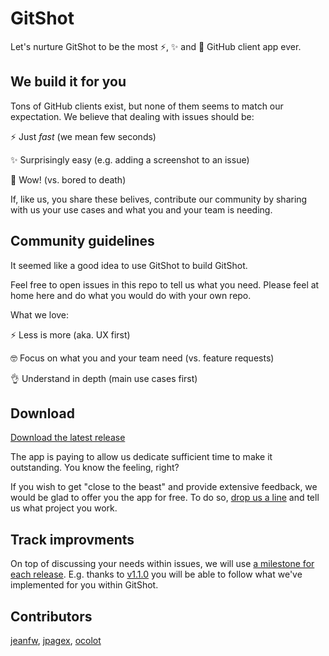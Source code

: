 # GitShot 

Let's nurture GitShot to be the most ⚡️, ✨ and 🤩 GitHub client app ever. 

## We build it for you

Tons of GitHub clients exist, but none of them seems to match our expectation. We believe that dealing with issues should be:

⚡️ Just *fast* (we mean few seconds)

✨ Surprisingly easy (e.g. adding a screenshot to an issue)

🤩 Wow! (vs. bored to death)

If, like us, you share these belives, contribute our community by sharing with us your use cases and what you and your team is needing.

## Community guidelines

It seemed like a good idea to use GitShot to build GitShot. 

Feel free to open issues in this repo to tell us what you need. Please feel at home here and do what you would do with your own repo.

What we love:

⚡️ Less is more (aka. UX first)

🤓 Focus on what you and your team need (vs. feature requests)

👌 Understand in depth (main use cases first)

## Download

[Download the latest release](https://itunes.apple.com/us/app/gitshot-github-issues-client/id1344912689?mt=8)

The app is paying to allow us dedicate sufficient time to make it outstanding. You know the feeling, right? 

If you wish to get "close to the beast" and provide extensive feedback, we would be glad to offer you the app for free. 
To do so, [drop us a line](mailto:gitshot@cocreation.studio) and tell us what project you work.

## Track improvments

On top of discussing your needs within issues, we will use [a milestone for each release](https://github.com/cocreation/gitshot/milestones). E.g. thanks to [v1.1.0](https://github.com/cocreation/gitshot/milestone/1) you will be able to follow what we've implemented for you within GitShot.

## Contributors

[jeanfw](https://github.com/jeanfw), [jpagex](https://github.com/jpagex), [ocolot](https://github.com/ocolot)
